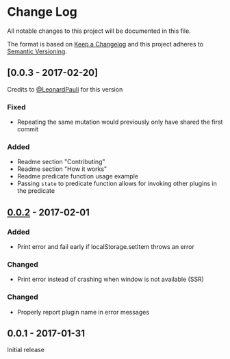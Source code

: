 # Change Log
All notable changes to this project will be documented in this file.

The format is based on [Keep a Changelog](http://keepachangelog.com/)
and this project adheres to [Semantic Versioning](http://semver.org/).

## [0.0.3 - 2017-02-20]
Credits to [@LeonardPauli](https://github.com/LeonardPauli) for this version 
### Fixed
- Repeating the same mutation would previously only have shared the first commit

### Added
- Readme section "Contributing"
- Readme section "How it works"
- Readme predicate function usage example
- Passing `state` to predicate function allows for invoking other plugins in the predicate

## [0.0.2] - 2017-02-01
### Added
- Print error and fail early if localStorage.setItem throws an error

### Changed
- Print error instead of crashing when window is not available (SSR)

### Changed
- Properly report plugin name in error messages

## 0.0.1 - 2017-01-31
Initial release

[0.0.2]: https://github.com/xanf/vuex-shared-mutations/compare/v0.0.1...v0.0.2
